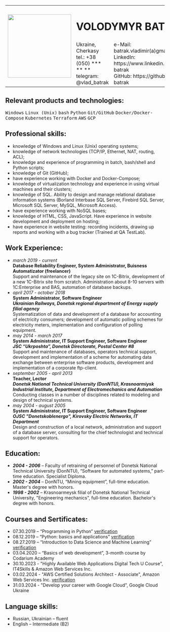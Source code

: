<table>
	<tbody>
		<tr>
			<td rowspan="2"><img src="https://avatars.githubusercontent.com/u/61436196" width="200"></td>
			<td colspan="2"> <h1> VOLODYMYR BATRAK </h1> </td>
			<td rowspan="2"><img src="https://images.credly.com/size/340x340/images/0e284c3f-5164-4b21-8660-0d84737941bc/image.png" width="100"></td>
		</tr>
		<tr>
			<td>	Ukraine, Cherkasy <br>
				tel.: +38 (050) *** ** ** <br>
				telegram:  @vlad_batrak
			</td>
			<td>	e-Mail: batrak.vladimir(a)gmail.com  <br>
				LinkedIn: https://www.linkedin.com/in/vlad-batrak <br>
				GitHub: https://github.com/vlad-batrak
			</td>
		</tr>
	</tbody>
</table>

## Relevant products and technologies:
<kbd>Windows</kbd>
<kbd>Linux (Unix)</kbd>
<kbd>bash</kbd>
<kbd>Python</kbd>
<kbd>Git/GitHub</kbd>
<kbd>Docker/Docker-Сompose</kbd>
<kbd>Kubernetes</kbd>
<kbd>Terraform</kbd>
<kbd>AWS</kbd>
<kbd>GCP</kbd>

## Professional skills:
- knowledge of Windows and Linux (Unix) operating systems;
- knowledge of network technologies (TCP/IP, Ethernet, NAT, routing, ACL);
- knowledge and experience of programming in batch, bash/shell and Python scripts;
- knowledge of Git (GitHub);
- have experience working with Docker and Docker-Compose;
- knowledge of virtualization technology and experience in using virtual machines and their clusters;
- knowledge of SQL. Ability to design and manage relational database information systems (Borland Interbase SQL Server, Firebird SQL Server, Microsoft SQL Server, MySQL, Microsoft Access).
- have experience working with NoSQL bases;
- knowledge of HTML, CSS, JavaScript. Have experience in website development and deployment on hosting;
- have experience in website testing: recording incidents, drawing up reports and working with a bug tracker (Trained at QA TestLab).

## Work Experience:
- _march 2019 - current_  <br>
  **Database Reliability Engineer, System Administrator, Buisness Automatizator (freelancer)** <br>
  Support and maintenance of the legacy site on 1C-Bitrix, development of a new 1C-Bitrix site from scratch. Administration about 8-10 servers with 1C:Enterprise and BAS, automation of database backups.
- _april 2017 - october 2018_ <br>
  **System Administrator, Software Engineer** <br>
  _**Ukrainian Railways, Donetsk regional department of Energy supply filial agency**_ <br>
  Systematization of data and development of a database for accounting of electricity consumers; development of automatic polling schemes for electricity meters, implementation and configuration of polling equipment.
- _may 2014 - march 2017_ <br>
  **System Administrator, IT Support Engineer, Software Engineer** <br>
  _**JSC “Ukrposhta”, Donetsk Directorate, Postal Center #8**_ <br>
  Support and maintenance of databases, operators technical support, development and implementation of a scheme for automating data exchange between enterprise software products, development and implementation of a corporate ftp-client.
- _september 2005 - april 2013_ <br>
  **Teacher, Lector** <br>
  _**Donetsk National Technical University (DonNTU), Krasnoarmiysk Industrial Institute, Department of Electromechanics and Automation**_ <br>
  Conducting classes in a number of disciplines related to modeling and design of technical systems.
- _may 2004 - august 2005_ <br>
  **System Administrator, IT Support Engineer, Software Engineer** <br>
  _**OJSC "Donetskoblenergo", Kirovsky Electric Networks, IT Department**_ <br>
  Design and construction of a local network, administration and support of a database server, consulting for the chief technologist and technical support for operators.

## Education:
* _**2004 - 2006**_ – Faculty of retraining of personnel of Donetsk National Technical University (DonNTU), “Software for automated systems,” part-time education. Specialist Diploma.
* _**2002 - 2004**_ – DonNTU, “Mining equipment”, full-time education. Master's degree with honors.
* _**1998 - 2002**_ – Krasnoarmeysk filial of Donetsk National Technical University, "Engineering mechanics", full-time education. Bachelor's degree with honors.

## Courses and Sertificates:
- 07.30.2019 – “Programming in Python” [verification](https://stepik.org/cert/207714)
- 08.12.2019 – “Python: basics and applications” [verification](https://stepik.org/cert/211209)
- 08.27.2019 – “Introduction to Data Science and Machine Learning” [verification](https://stepik.org/cert/215162)
- 03.04.2020 – “Basics of web development”, 3-month course by Codarium Academy
- 30.10.2023 - "Highly Available Web Applications Digital Tech U Course", IT4Skills & Amazon Web Services Inc.
- 03.02.2024 - "AWS Certified Solutions Architect - Associate", Amazon Web Services Inc. [verification](https://aws.amazon.com/verification)
- 31.03.2024 - "Develop your career with Google Cloud", Google Cloud Ukraine

## Language skills:
- Russian, Ukrainian – fluent
- English – Intermediate (B2)

